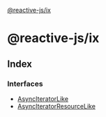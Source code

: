 [@reactive-js/ix](README.md)

# @reactive-js/ix

## Index

### Interfaces

* [AsyncIteratorLike](interfaces/asynciteratorlike.md)
* [AsyncIteratorResourceLike](interfaces/asynciteratorresourcelike.md)
